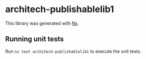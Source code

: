# architech-publishablelib1

This library was generated with [Nx](https://nx.dev).

## Running unit tests

Run `nx test architech-publishablelib1` to execute the unit tests.
